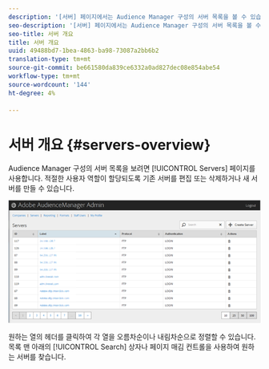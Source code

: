 ```yaml
---
description: '[서버] 페이지에서는 Audience Manager 구성의 서버 목록을 볼 수 있습니다. 적절한 사용자 역할이 할당되도록 기존 서버를 편집 또는 삭제하거나 새 서버를 만들 수 있습니다.'
seo-description: '[서버] 페이지에서는 Audience Manager 구성의 서버 목록을 볼 수 있습니다. 적절한 사용자 역할이 할당되도록 기존 서버를 편집 또는 삭제하거나 새 서버를 만들 수 있습니다.'
seo-title: 서버 개요
title: 서버 개요
uuid: 49488bd7-1bea-4863-ba98-73087a2bb6b2
translation-type: tm+mt
source-git-commit: be661580da839ce6332a0ad827dec08e854abe54
workflow-type: tm+mt
source-wordcount: '144'
ht-degree: 4%

---
```



# 서버 개요 {#servers-overview}

Audience Manager 구성의 서버 목록을 보려면 [!UICONTROL Servers] 페이지를 사용합니다. 적절한 사용자 역할이 할당되도록 기존 서버를 편집 또는 삭제하거나 새 서버를 만들 수 있습니다.

<!-- c_servers.xml -->

![](assets/servers.png)

원하는 열의 헤더를 클릭하여 각 열을 오름차순이나 내림차순으로 정렬할 수 있습니다. 목록 맨 아래의 [!UICONTROL Search] 상자나 페이지 매김 컨트롤을 사용하여 원하는 서버를 찾습니다.
